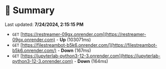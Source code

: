 # 📖 Summary
Last updated: **7/24/2024, 2:15:15 PM**

- `GET` [https://restreamer-09gx.onrender.com](https://restreamer-09gx.onrender.com) - **Up** (103071ms)
- `GET` [https://filestreambot-b5k6.onrender.com/](https://filestreambot-b5k6.onrender.com/) - **Down** (167ms)
- `GET` [https://jupyterlab-python3-12-3.onrender.com](https://jupyterlab-python3-12-3.onrender.com) - **Down** (164ms)
